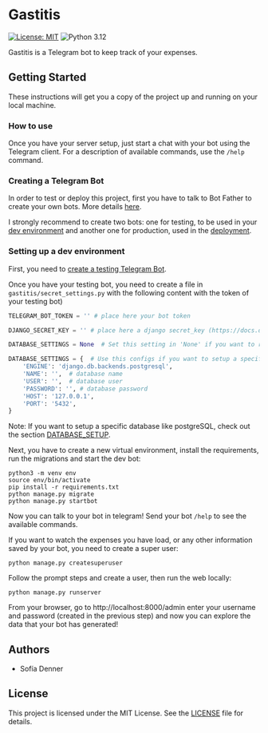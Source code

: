 # Gastitis
[![License: MIT](https://img.shields.io/badge/License-MIT-green.svg)](LICENSE)
![Python 3.12](https://img.shields.io/badge/python-3.12-blue.svg)

Gastitis is a Telegram bot to keep track of your expenses.

## Getting Started

These instructions will get you a copy of the project up and running on your local machine.

### How to use

Once you have your server setup, just start a chat with your bot using the Telegram client.
For a description of available commands, use the `/help` command.


### Creating a Telegram Bot

In order to test or deploy this project, first you have to talk to Bot Father to create your own
bots. More details [here](https://core.telegram.org/bots#6-botfather).

I strongly recommend to create two bots: one for testing, to be used in your
[dev environment](#setting-up-a-dev-environment) and another one for production, used in the
[deployment](#deployment).


### Setting up a dev environment

First, you need to [create a testing Telegram Bot](#creating-a-telegram-bot).

Once you have your testing bot, you need to create a file in `gastitis/secret_settings.py` with the
following content with the token of your testing bot)

```python
TELEGRAM_BOT_TOKEN = '' # place here your bot token

DJANGO_SECRET_KEY = '' # place here a django secret_key (https://docs.djangoproject.com/en/4.1/ref/settings/#secret-key)

DATABASE_SETTINGS = None  # Set this setting in 'None' if you want to run gastitis with sqlite

DATABASE_SETTINGS = {  # Use this configs if you want to setup a specific database
    'ENGINE': 'django.db.backends.postgresql',
    'NAME': '',  # database name
    'USER': '',  # database user
    'PASSWORD': '', # database password
    'HOST': '127.0.0.1',
    'PORT': '5432',
}
```

Note: If you want to setup a specific database like postgreSQL, check out the section [DATABASE_SETUP](docs/database_setup.md).

Next, you have to create a new virtual environment, install the requirements, run the migrations
and start the dev bot:
```
python3 -m venv env
source env/bin/activate
pip install -r requirements.txt
python manage.py migrate
python manage.py startbot
```
Now you can talk to your bot in telegram! Send your bot `/help` to see the available commands.

If you want to watch the expenses you have load, or any other information saved by your bot, you
need to create a super user:
```
python manage.py createsuperuser
```
Follow the prompt steps and create a user, then run the web locally:
```
python manage.py runserver
```
From your browser, go to http://localhost:8000/admin enter your username and password (created in
the previous step) and now you can explore the data that your bot has generated!


## Authors

* Sofía Denner

## License

This project is licensed under the MIT License. See the [LICENSE](LICENSE) file for details.
